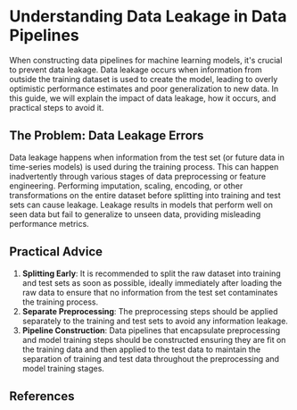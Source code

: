 # Understanding Data Leakage in Data Pipelines

When constructing data pipelines for machine learning models, it's crucial to prevent data leakage. Data leakage occurs when information from outside the training dataset is used to create the model, leading to overly optimistic performance estimates and poor generalization to new data. In this guide, we will explain the impact of data leakage, how it occurs, and practical steps to avoid it.

## The Problem: Data Leakage Errors

Data leakage happens when information from the test set (or future data in time-series models) is used during the training process. This can happen inadvertently through various stages of data preprocessing or feature engineering. Performing imputation, scaling, encoding, or other transformations on the entire dataset before splitting into training and test sets can cause leakage. Leakage results in models that perform well on seen data but fail to generalize to unseen data, providing misleading performance metrics.

## Practical Advice

1. **Splitting Early**: It is recommended to split the raw dataset into training and test sets as soon as possible, ideally immediately after loading the raw data to ensure that no information from the test set contaminates the training process.
2. **Separate Preprocessing**: The preprocessing steps should be applied separately to the training and test sets to avoid any information leakage.
3. **Pipeline Construction**: Data pipelines that encapsulate preprocessing and model training steps should be constructed ensuring they are fit on the training data and then applied to the test data to maintain the separation of training and test data throughout the preprocessing and model training stages.

## References
